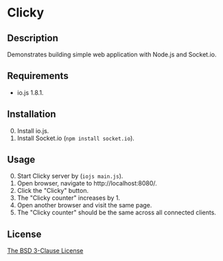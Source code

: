 # Clicky #

## Description ##

Demonstrates building simple web application with Node.js and Socket.io.

## Requirements ##

* io.js 1.8.1.

## Installation ##

0. Install io.js.
1. Install Socket.io (`npm install socket.io`).

## Usage ##

0. Start Clicky server by (`iojs main.js`).
1. Open browser, navigate to http://localhost:8080/.
2. Click the "Clicky" button.
3. The "Clicky counter" increases by 1.
4. Open another browser and visit the same page.
5. The "Clicky counter" should be the same across all connected clients.

## License ##

[The BSD 3-Clause License](http://opensource.org/licenses/BSD-3-Clause)